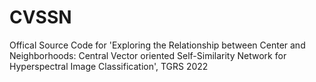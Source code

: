 # CVSSN
Offical Source Code for 'Exploring the Relationship between Center and Neighborhoods: Central Vector oriented Self-Similarity Network for Hyperspectral Image Classification', TGRS 2022
